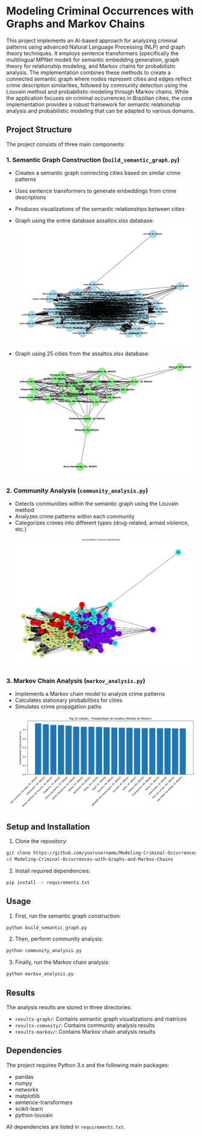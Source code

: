 # Modeling Criminal Occurrences with Graphs and Markov Chains

This project implements an AI-based approach for analyzing criminal patterns using advanced Natural Language Processing (NLP) and graph theory techniques. It employs sentence transformers (specifically the multilingual MPNet model) for semantic embedding generation, graph theory for relationship modeling, and Markov chains for probabilistic analysis. The implementation combines these methods to create a connected semantic graph where nodes represent cities and edges reflect crime description similarities, followed by community detection using the Louvain method and probabilistic modeling through Markov chains. While the application focuses on criminal occurrences in Brazilian cities, the core implementation provides a robust framework for semantic relationship analysis and probabilistic modeling that can be adapted to various domains.

## Project Structure

The project consists of three main components:

### 1. Semantic Graph Construction (`build_semantic_graph.py`)
- Creates a semantic graph connecting cities based on similar crime patterns
- Uses sentence transformers to generate embeddings from crime descriptions
- Produces visualizations of the semantic relationships between cities

- Graph using the entire database assaltos.xlsx database:
![Semantic Graph](results-graph/semantic_graph.png)

- Graph using 25 cities from the assaltos.xlsx database:
![Semantic Graph (25 cities)](results-graph/semantic_graph_25.png)

### 2. Community Analysis (`community_analysis.py`)
- Detects communities within the semantic graph using the Louvain method
- Analyzes crime patterns within each community
- Categorizes crimes into different types (drug-related, armed violence, etc.)

![Community Graph](results-comunity/community_graph.png)

### 3. Markov Chain Analysis (`markov_analysis.py`)
- Implements a Markov chain model to analyze crime patterns
- Calculates stationary probabilities for cities
- Simulates crime propagation paths

![Markov Probabilities](results-markov/markov_probabilidades.png)

## Setup and Installation

1. Clone the repository:
```bash
git clone https://github.com/yourusername/Modeling-Criminal-Occurrences-with-Graphs-and-Markov-Chains.git
cd Modeling-Criminal-Occurrences-with-Graphs-and-Markov-Chains
```

2. Install required dependencies:
```bash
pip install -r requirements.txt
```

## Usage

1. First, run the semantic graph construction:
```bash
python build_semantic_graph.py
```

2. Then, perform community analysis:
```bash
python community_analysis.py
```

3. Finally, run the Markov chain analysis:
```bash
python markov_analysis.py
```

## Results

The analysis results are stored in three directories:
- `results-graph/`: Contains semantic graph visualizations and matrices
- `results-comunity/`: Contains community analysis results
- `results-markov/`: Contains Markov chain analysis results

## Dependencies

The project requires Python 3.x and the following main packages:
- pandas
- numpy
- networkx
- matplotlib
- sentence-transformers
- scikit-learn
- python-louvain

All dependencies are listed in `requirements.txt`.
